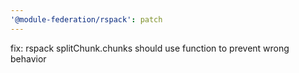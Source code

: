 ```yaml
---
'@module-federation/rspack': patch
---
```


fix: rspack splitChunk.chunks should use function to prevent wrong behavior
